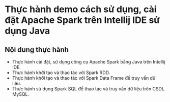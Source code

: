 <h1>
Thực hành demo cách sử dụng, cài đặt Apache Spark trên Intellij IDE sử dụng Java  
</h1>
<h2>Nội dung thực hành</h2>
  <ul>
      <li>Thực hành cài đặt, sử dụng công cụ Apache Spark bằng Java trên Intellij IDE.</li>
      <li>Thực hành khởi tạo và thao tác với Spark RDD.</li>
      <li>Thực hành khởi tạo và thao tác với Spark Data Frame để truy vấn dữ liệu.</li>
      <li>Thực hành sử dụng Spark SQL để thao tác và truy vấn dữ liệu trên CSDL MySQL.</li>
   
  </ul>
